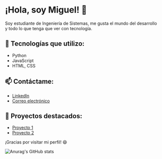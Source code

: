 # ¡Hola, soy Miguel! 👋

Soy estudiante de Ingeniería de Sistemas, me gusta el mundo del desarrollo y todo lo que tenga que ver con tecnología.

## 🔧 Tecnologías que utilizo:
- Python
- JavaScript
- HTML, CSS

## 📫 Contáctame:
- [LinkedIn](https://www.linkedin.com/in/miguel)
- [Correo electrónico](mailto:tuemail@ejemplo.com)

## 📂 Proyectos destacados:
- [Proyecto 1](https://github.com/miguel/proyecto1)
- [Proyecto 2](https://github.com/miguel/proyecto2)

¡Gracias por visitar mi perfil! 😄

![Anurag's GitHub stats](https://github-readme-stats.vercel.app/api?username=dmipaguirre&show_icons=true&theme=radical)
